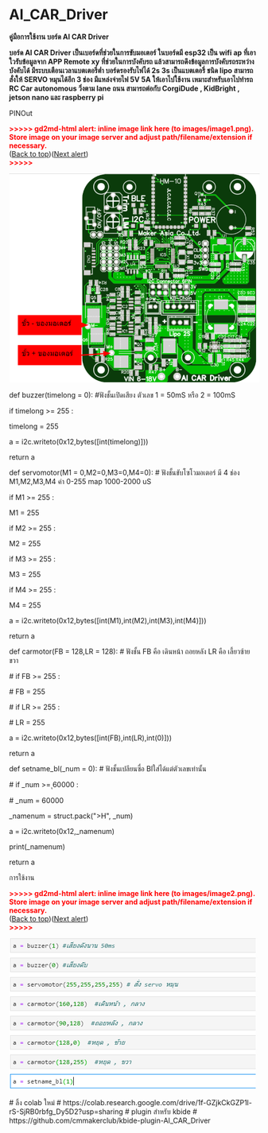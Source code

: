 # AI_CAR_Driver
<p>
<strong>คู่มือการใช้งาน บอร์ด AI CAR Driver</strong>
</p>
<p>
<strong>	บอร์ด AI CAR Driver เป็นเบอร์ดที่ช่วยในการขับมอเตอร์ ในบอร์ดมี esp32 เป็น wifi ap ที่เอาใวรับข้อมูลจาก APP Remote xy ที่ช่วยในการบังคับรถ แล้วสามารถดึงข้อมูลการบังคับรถระหว่างบังคับได้ มีระบบเตือนเวลาแบตเตอรี่ต่ำ บอร์ดรองรับไฟได้ 2s 3s เป็นแบตเตอรี่ ชนิด lipo สามารถสั่งให้ SERVO หมุนได้อีก 3 ช่อง มีแหล่งจ่ายไฟ 5V 5A ให้เอาไปใช้งาน เหมาะสำหรับเอาไปทำรถ RC Car autonomous วิ่งตาม lane ถนน สามารถต่อกับ CorgiDude , KidBright , jetson nano และ raspberry pi</strong>
</p>
<p>
PINOut 
</p>
<p>


<p id="gdcalert1" ><span style="color: red; font-weight: bold">>>>>>  gd2md-html alert: inline image link here (to images/image1.png). Store image on your image server and adjust path/filename/extension if necessary. </span><br>(<a href="#">Back to top</a>)(<a href="#gdcalert2">Next alert</a>)<br><span style="color: red; font-weight: bold">>>>>> </span></p>


<img src="images/image1.png" width="" alt="alt_text" title="image_tooltip">

</p>
<p>
def buzzer(timelong = 0):  #ฟังชั้นเปิดเสียง ตัวเลข 1 = 50mS  หรือ 2 = 100mS
</p>
<p>
    if timelong >= 255 :
</p>
<p>
        timelong = 255
</p>
<p>
    a = i2c.writeto(0x12,bytes([int(timelong)]))
</p>
<p>
    return a
</p>
<p>
def servomotor(M1 = 0,M2=0,M3=0,M4=0):  # ฟังชั้นขับโซโวมอเตอร์  มี 4 ช่อง M1,M2,M3,M4 ค่า 0-255 map 1000-2000 uS
</p>
<p>
    if M1 >= 255 :
</p>
<p>
        M1 = 255
</p>
<p>
    if M2 >= 255 :
</p>
<p>
        M2 = 255
</p>
<p>
    if M3 >= 255 :
</p>
<p>
        M3 = 255
</p>
<p>
    if M4 >= 255 :
</p>
<p>
        M4 = 255
</p>
<p>
    a = i2c.writeto(0x12,bytes([int(M1),int(M2),int(M3),int(M4)]))
</p>
<p>
    return a
</p>
<p>
def carmotor(FB = 128,LR = 128):  # ฟังชั้น FB คือ เดินหน้า ถอยหลัง   LR คือ  เลี้ยวซ้าย ขวา
</p>
<p>
#     if FB >= 255 :
</p>
<p>
#         FB = 255
</p>
<p>
#     if LR >= 255 :
</p>
<p>
#         LR = 255
</p>
<p>
    a = i2c.writeto(0x12,bytes([int(FB),int(LR),int(0)]))
</p>
<p>
    return a
</p>
<p>
def setname_bl(_num = 0):  # ฟังชั้นเปลียนซื่อ Blใส่ได้แต่ตัวเลขเท่านั้น
</p>
<p>
#     if _num >= ุ60000 :
</p>
<p>
#         _num = 60000
</p>
<p>
    _namenum = struct.pack(">H", _num)
</p>
<p>
    a = i2c.writeto(0x12,_namenum)
</p>
<p>
    print(_namenum)
</p>
<p>
    return a
</p>
<p>
การใช้งาน
</p>
<p>


<p id="gdcalert2" ><span style="color: red; font-weight: bold">>>>>>  gd2md-html alert: inline image link here (to images/image2.png). Store image on your image server and adjust path/filename/extension if necessary. </span><br>(<a href="#">Back to top</a>)(<a href="#gdcalert3">Next alert</a>)<br><span style="color: red; font-weight: bold">>>>>> </span></p>


<img src="images/image2.png" width="" alt="alt_text" title="image_tooltip">

</p>
# ลิ้ง colab ใหม่
# https://colab.research.google.com/drive/1f-GZjkCkGZP1l-rS-SjRB0rbfg_Dy5D2?usp=sharing
# plugin สำหรับ kbide
# https://github.com/cmmakerclub/kbide-plugin-AI_CAR_Driver

